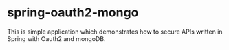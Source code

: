 # spring-oauth2-mongo
This is simple application which demonstrates how to secure APIs written in Spring with Oauth2 and mongoDB.
